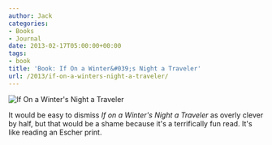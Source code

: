 ```yaml
---
author: Jack
categories:
- Books
- Journal
date: 2013-02-17T05:00:00+00:00
tags:
- book
title: 'Book: If On a Winter&#039;s Night a Traveler'
url: /2013/if-on-a-winters-night-a-traveler/
---
```


<aside> <img src="/img/if-on-a-winters-night-book.jpg" alt="If On a Winter's Night a Traveler" class="postimage" />
  
</aside> 

It would be easy to dismiss _If on a Winter's Night a Traveler_ as overly clever by half, but that would be a shame because it's a terrifically fun read. It's like reading an Escher print.